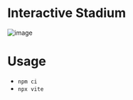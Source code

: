# Interactive Stadium
![image](https://github.com/petemihaylov/interactive_stadium/assets/15163891/54209452-2e2a-49ca-8c21-c76a3cc80c76)


# Usage
- `npm ci`
- `npx vite`
